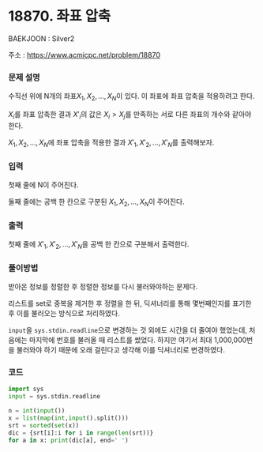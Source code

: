 # 18870. 좌표 압축

BAEKJOON : Silver2

주소 : https://www.acmicpc.net/problem/18870

### 문제 설명

수직선 위에 N개의 좌표$X_1, X_2, ..., X_N$이 있다. 이 좌표에 좌표 압축을 적용하려고 한다.

$X_i$를 좌표 압축한 결과 $X'_i$의 값은 $X_i > X_j$를 만족하는 서로 다른 좌표의 개수와 같아야 한다.

$X_1, X_2, ..., X_N$에 좌표 압축을 적용한 결과 $X'_1, X'_2, ..., X'_N$를 출력해보자.

### 입력

첫째 줄에 N이 주어진다.

둘째 줄에는 공백 한 칸으로 구분된 $X_1, X_2, ..., X_N$이 주어진다.

### 출력

첫째 줄에 $X'_1, X'_2, ..., X'_N$을 공백 한 칸으로 구분해서 출력한다.

### 풀이방법

받아온 정보를 정렬한 후 정렬한 정보를 다시 불러와야하는 문제다.

리스트를 set로 중복을 제거한 후 정렬을 한 뒤, 딕셔너리를 통해 몇번째인지를 표기한 후 이를 불러오는 방식으로 처리하였다.

`input`을 `sys.stdin.readline`으로 변경하는 것 외에도 시간을 더 줄여야 했었는데, 처음에는 마지막에 번호를 불러올 때 리스트를 썼었다. 하지만 여기서 최대 1,000,000번을 불러와야 하기 때문에 오래 걸린다고 생각해 이를 딕셔너리로 변경하였다.

### 코드

```python
import sys
input = sys.stdin.readline

n = int(input())
x = list(map(int,input().split()))
srt = sorted(set(x))
dic = {srt[i]:i for i in range(len(srt))}
for a in x: print(dic[a], end=' ')
```
